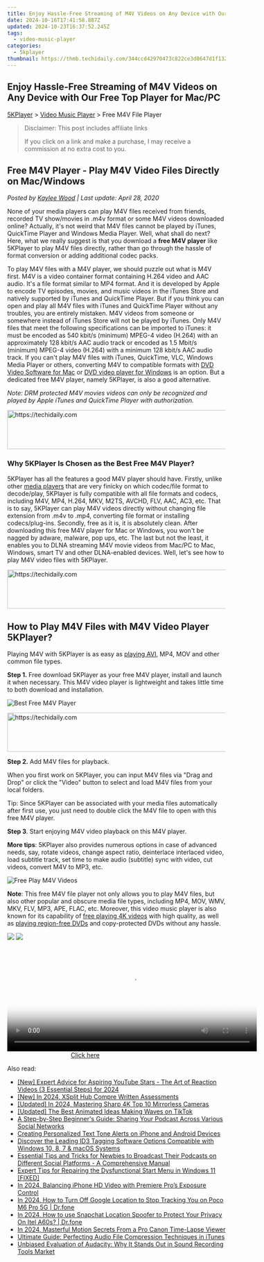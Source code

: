 ```yaml
---
title: Enjoy Hassle-Free Streaming of M4V Videos on Any Device with Our Free Top Player for Mac/PC
date: 2024-10-16T17:41:58.887Z
updated: 2024-10-23T16:37:52.245Z
tags:
  - video-music-player
categories:
  - 5kplayer
thumbnail: https://thmb.techidaily.com/344ccd42970473c822ce3d8647d1f132f07ed11b189d66bfa12739452e5e4fb4.jpg
---
```


## Enjoy Hassle-Free Streaming of M4V Videos on Any Device with Our Free Top Player for Mac/PC

[5KPlayer](https://tools.techidaily.com/5kplayer/products/) \> [Video Music Player](https://tools.techidaily.com/5kplayer/video-music-player/) \> Free M4V File Player

>  Disclaimer: This post includes affiliate links
>
>  If you click on a link and make a purchase, I may receive a commission at no extra cost to you.
>

## Free M4V Player - Play M4V Video Files Directly on Mac/Windows

 _Posted by [Kaylee Wood](https://www.quora.com/profile/Amanda-Hu-21) | Last update: April 28, 2020_

None of your media players can play M4V files received from friends, recorded TV show/movies in .m4v format or some M4V videos downloaded online? Actually, it's not weird that M4V files cannot be played by iTunes, QuickTime Player and Windows Media Player. Well, what shall do next? Here, what we really suggest is that you download a **free M4V player** like 5KPlayer to play M4V files directly, rather than go through the hassle of format conversion or adding additional codec packs.

To play M4V files with a M4V player, we should puzzle out what is M4V first. M4V is a video container format containing H.264 video and AAC audio. It's a file format similar to MP4 format. And it is developed by Apple to encode TV episodes, movies, and music videos in the iTunes Store and natively supported by iTunes and QuickTime Player. But if you think you can open and play all M4V files with iTunes and QuickTime Player without any troubles, you are entirely mistaken. M4V videos from someone or somewhere instead of iTunes Store will not be played by iTunes. Only M4V files that meet the following specifications can be imported to iTunes: it must be encoded as 540 kbit/s (minimum) MPEG-4 video (H.264) with an approximately 128 kbit/s AAC audio track or encoded as 1.5 Mbit/s (minimum) MPEG-4 video (H.264) with a minimum 128 kbit/s AAC audio track. If you can't play M4V files with iTunes, QuickTime, VLC, Windows Media Player or others, converting M4V to compatible formats with [DVD Video Software for Mac](https://tools.techidaily.com/5kplayer/products/) or [DVD video player for Windows](https://tools.techidaily.com/5kplayer/products/) is an option. But a dedicated free M4V player, namely 5KPlayer, is also a good alternative.

_Note: DRM protected M4V movies videos can only be recognized and played by Apple iTunes and QuickTime Player with authorization._

<!-- affiliate ads begin -->
<a href="https://appsumo.8odi.net/c/5597632/2123727/7443" target="_top" id="2123727">
  <img src="//a.impactradius-go.com/display-ad/7443-2123727" border="0" alt="https://techidaily.com" width="728" height="90"/>
</a>
<img height="0" width="0" src="https://appsumo.8odi.net/i/5597632/2123727/7443" style="position:absolute;visibility:hidden;" border="0" />
<!-- affiliate ads end -->

### Why 5KPlayer Is Chosen as the Best Free M4V Player?

5KPlayer has all the features a good M4V player should have. Firstly, unlike other [media players](https://tools.techidaily.com/5kplayer/video-music-player/) that are very finicky on which codec/file format to decode/play, 5KPlayer is fully compatible with all file formats and codecs, including M4V, MP4, H.264, MKV, M2TS, AVCHD, FLV, AAC, AC3, etc. That is to say, 5KPlayer can play M4V videos directly without changing file extension from .m4v to .mp4, converting file format or installing codecs/plug-ins. Secondly, free as it is, it is absolutely clean. After downloading this free M4V player for Mac or Windows, you won't be nagged by adware, malware, pop ups, etc. The last but not the least, it enables you to DLNA streaming M4V movie videos from Mac/PC to Mac, Windows, smart TV and other DLNA-enabled devices. Well, let's see how to play M4V video files with 5KPlayer.

<!-- affiliate ads begin -->
<a href="https://aligracehair.sjv.io/c/5597632/1884021/19272" target="_top" id="1884021">
  <img src="//a.impactradius-go.com/display-ad/19272-1884021" border="0" alt="https://techidaily.com" width="728" height="90"/>
</a>
<img height="0" width="0" src="https://aligracehair.sjv.io/i/5597632/1884021/19272" style="position:absolute;visibility:hidden;" border="0" />
<!-- affiliate ads end -->

## How to Play M4V Files with M4V Video Player 5KPlayer?

Playing M4V with 5KPlayer is as easy as [playing AVI](https://tools.techidaily.com/5kplayer/video-music-player/), MP4, MOV and other common file types.

**Step 1.** Free download 5KPlayer as your free M4V player, install and launch it when necessary. This M4V video player is lightweight and takes little time to both download and installation.

![Best Free M4V Player](https://www.5kplayer.com/video-music-player/img/youtube-0119-01.png) 

<!-- affiliate ads begin -->
<a href="https://appsumo.8odi.net/c/5597632/2100527/7443" target="_top" id="2100527">
  <img src="//a.impactradius-go.com/display-ad/7443-2100527" border="0" alt="https://techidaily.com" width="728" height="90"/>
</a>
<img height="0" width="0" src="https://appsumo.8odi.net/i/5597632/2100527/7443" style="position:absolute;visibility:hidden;" border="0" />
<!-- affiliate ads end -->

**Step 2.** Add M4V files for playback.

When you first work on 5KPlayer, you can input M4V files via "Drag and Drop" or click the "Video" button to select and load M4V files from your local folders. 

Tip: Since 5KPlayer can be associated with your media files automatically after first use, you just need to double click the M4V file to open with this free M4V player.

**Step 3**. Start enjoying M4V video playback on this M4V player.

**More tips**: 5KPlayer also provides numerous options in case of advanced needs, say, rotate videos, change aspect ratio, deinterlace interlaced video, load subtitle track, set time to make audio (subtitle) sync with video, cut videos, convert M4V to MP3, etc.

![Free Play M4V Videos](https://www.5kplayer.com/video-music-player/img/play-m4v-video.jpg) 

**Note**: This free M4V file player not only allows you to play M4V files, but also other popular and obscure media file types, including MP4, MOV, WMV, MKV, FLV, MP3, APE, FLAC, etc. Moreover, this video music player is also known for its capability of [free playing 4K videos](https://tools.techidaily.com/5kplayer/video-music-player/) with high quality, as well as [playing region-free DVDs](https://tools.techidaily.com/5kplayer/video-music-player/) and copy-protected DVDs without any hassle.

[![](https://www.5kplayer.com/video-music-player/../button/freedownwhitewin.png)](https://tools.techidaily.com/5kplayer/products/) [![](https://www.5kplayer.com/video-music-player/../button/freedownbackmac.png)](https://tools.techidaily.com/5kplayer/products/)

<!-- affiliate ads begin -->
<span id="1983539">
					<video width="576" height="240" style="cursor:pointer"
           poster="//a.impactradius-go.com/display-clicktoplayimage/1983539.png"
           onclick="if(!this.playClicked){this.play();this.setAttribute('controls',true);this.playClicked=true;}">
	   <source src="//a.impactradius-go.com/display-ad/22993-1983539">
	   <img src="//a.impactradius-go.com/display-clicktoplayimage/1983539.png" style="border: none; height: 100%; width: 100%; object-fit: contain">
	</video>
	<div style="width:360px;text-align:center"><a href="javascript:window.open(decodeURIComponent('https%3A%2F%2Fhomestyler.sjv.io%2Fc%2F5597632%2F1983539%2F22993'), '_blank');void(0);">Click here</a></div>
</span>
<img height="0" width="0" src="https://imp.pxf.io/i/5597632/1983539/22993" style="position:absolute;visibility:hidden;" border="0" />
<!-- affiliate ads end -->

<ins class="adsbygoogle"
     style="display:block"
     data-ad-format="autorelaxed"
     data-ad-client="ca-pub-7571918770474297"
     data-ad-slot="1223367746"></ins>

<ins class="adsbygoogle"
     style="display:block"
     data-ad-client="ca-pub-7571918770474297"
     data-ad-slot="8358498916"
     data-ad-format="auto"
     data-full-width-responsive="true"></ins>

<span class="atpl-alsoreadstyle">Also read:</span>
<div><ul>
<li><a href="https://youtube-webster.techidaily.com/xpert-advice-for-aspiring-youtube-stars-the-art-of-reaction-videos-3-essential-steps-for-2024/"><u>[New] Expert Advice for Aspiring YouTube Stars - The Art of Reaction Videos (3 Essential Steps) for 2024</u></a></li>
<li><a href="https://fox-info.techidaily.com/new-in-2024-xsplit-hub-compre-written-assessments/"><u>[New] In 2024, XSplit Hub Compre Written Assessments</u></a></li>
<li><a href="https://fox-helps.techidaily.com/updated-in-2024-mastering-sharp-4k-top-10-mirrorless-cameras/"><u>[Updated] In 2024, Mastering Sharp 4K Top 10 Mirrorless Cameras</u></a></li>
<li><a href="https://tiktok-video-recordings.techidaily.com/updated-the-best-animated-ideas-making-waves-on-tiktok/"><u>[Updated] The Best Animated Ideas Making Waves on TikTok</u></a></li>
<li><a href="https://media-tips.techidaily.com/a-step-by-step-beginners-guide-sharing-your-podcast-across-various-social-networks/"><u>A Step-by-Step Beginner's Guide: Sharing Your Podcast Across Various Social Networks</u></a></li>
<li><a href="https://media-tips.techidaily.com/creating-personalized-text-tone-alerts-on-iphone-and-android-devices/"><u>Creating Personalized Text Tone Alerts on iPhone and Android Devices</u></a></li>
<li><a href="https://media-tips.techidaily.com/discover-the-leading-id3-tagging-software-options-compatible-with-windows-10-8-7-and-macos-systems/"><u>Discover the Leading ID3 Tagging Software Options Compatible with Windows 10, 8, 7 & macOS Systems</u></a></li>
<li><a href="https://media-tips.techidaily.com/essential-tips-and-tricks-for-newbies-to-broadcast-their-podcasts-on-different-social-platforms-a-comprehensive-manual/"><u>Essential Tips and Tricks for Newbies to Broadcast Their Podcasts on Different Social Platforms - A Comprehensive Manual</u></a></li>
<li><a href="https://common-error.techidaily.com/expert-tips-for-repairing-the-dysfunctional-start-menu-in-windows-11-fixed/"><u>Expert Tips for Repairing the Dysfunctional Start Menu in Windows 11 [FIXED]</u></a></li>
<li><a href="https://fox-helps.techidaily.com/in-2024-balancing-iphone-hd-video-with-premiere-pros-exposure-control/"><u>In 2024, Balancing iPhone HD Video with Premiere Pro’s Exposure Control</u></a></li>
<li><a href="https://android-location-track.techidaily.com/in-2024-how-to-turn-off-google-location-to-stop-tracking-you-on-poco-m6-pro-5g-drfone-by-drfone-virtual-android/"><u>In 2024, How to Turn Off Google Location to Stop Tracking You on Poco M6 Pro 5G | Dr.fone</u></a></li>
<li><a href="https://phone-solutions.techidaily.com/in-2024-how-to-use-snapchat-location-spoofer-to-protect-your-privacy-on-itel-a60s-drfone-by-drfone-virtual-android/"><u>In 2024, How to use Snapchat Location Spoofer to Protect Your Privacy On Itel A60s? | Dr.fone</u></a></li>
<li><a href="https://extra-support.techidaily.com/in-2024-masterful-motion-secrets-from-a-pro-canon-time-lapse-viewer/"><u>In 2024, Masterful Motion Secrets From a Pro Canon Time-Lapse Viewer</u></a></li>
<li><a href="https://media-tips.techidaily.com/ultimate-guide-perfecting-audio-file-compression-techniques-in-itunes/"><u>Ultimate Guide: Perfecting Audio File Compression Techniques in iTunes</u></a></li>
<li><a href="https://media-tips.techidaily.com/unbiased-evaluation-of-audacity-why-it-stands-out-in-sound-recording-tools-market/"><u>Unbiased Evaluation of Audacity: Why It Stands Out in Sound Recording Tools Market</u></a></li>
</ul></div>

